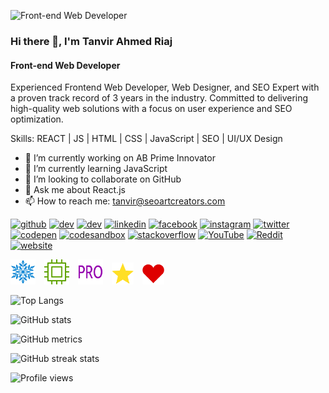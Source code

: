 ![Front-end Web Developer](https://media.licdn.com/dms/image/D5616AQGbug0VXZFARQ/profile-displaybackgroundimage-shrink_350_1400/0/1683960524864?e=1691625600&v=beta&t=BmHVwXnAyd6sbygvfzu_OgOlORJdmHrX05zu8y41lYM)


### Hi there 👋, I'm Tanvir Ahmed Riaj
#### Front-end Web Developer


Experienced Frontend Web Developer, Web Designer, and SEO Expert with a proven track record of 3 years in the industry. Committed to delivering high-quality web solutions with a focus on user experience and SEO optimization.

Skills: REACT | JS | HTML | CSS | JavaScript | SEO | UI/UX Design

- 🔭 I’m currently working on AB Prime Innovator 
- 🌱 I’m currently learning JavaScript 
- 👯 I’m looking to collaborate on GitHub 
- 💬 Ask me about React.js 
- 📫 How to reach me: tanvir@seoartcreators.com 


[<img src='https://cdn.jsdelivr.net/npm/simple-icons@3.0.1/icons/github.svg' alt='github' height='40'>](https://github.com/webdevtanvir)  [<img src='https://cdn.jsdelivr.net/npm/simple-icons@3.0.1/icons/dev-dot-to.svg' alt='dev' height='40'>](https://dev.to/webdevtanvir)  [<img src='https://cdn.jsdelivr.net/npm/simple-icons@3.0.1/icons/hashnode.svg' alt='dev' height='40'>](webdevtanvir)  [<img src='https://cdn.jsdelivr.net/npm/simple-icons@3.0.1/icons/linkedin.svg' alt='linkedin' height='40'>](https://www.linkedin.com/in/webdevtanvir/)  [<img src='https://cdn.jsdelivr.net/npm/simple-icons@3.0.1/icons/facebook.svg' alt='facebook' height='40'>](https://www.facebook.com/webdevtanvir)  [<img src='https://cdn.jsdelivr.net/npm/simple-icons@3.0.1/icons/instagram.svg' alt='instagram' height='40'>](https://www.instagram.com/webdev.tanvir/)  [<img src='https://cdn.jsdelivr.net/npm/simple-icons@3.0.1/icons/twitter.svg' alt='twitter' height='40'>](https://twitter.com/webdevtanvir)  [<img src='https://cdn.jsdelivr.net/npm/simple-icons@3.0.1/icons/codepen.svg' alt='codepen' height='40'>](https://codepen.io/webdevtanvir)  [<img src='https://cdn.jsdelivr.net/npm/simple-icons@3.0.1/icons/codesandbox.svg' alt='codesandbox' height='40'>](https://codesandbox.io/u/webdevtanvir)  [<img src='https://cdn.jsdelivr.net/npm/simple-icons@3.0.1/icons/stackoverflow.svg' alt='stackoverflow' height='40'>](https://stackoverflow.com/users/webdevtanvir)  [<img src='https://cdn.jsdelivr.net/npm/simple-icons@3.0.1/icons/youtube.svg' alt='YouTube' height='40'>](https://www.youtube.com/channel/webdevtanvir)  [<img src='https://cdn.jsdelivr.net/npm/simple-icons@3.0.1/icons/reddit.svg' alt='Reddit' height='40'>](https://www.reddit.com/user/webdevtanvir)  [<img src='https://cdn.jsdelivr.net/npm/simple-icons@3.0.1/icons/icloud.svg' alt='website' height='40'>](https://www.seoartcreators.com)  


<a href='https://archiveprogram.github.com/'><img src='https://raw.githubusercontent.com/acervenky/animated-github-badges/master/assets/acbadge.gif' width='40' height='40'></a> <a href='https://docs.github.com/en/developers'><img src='https://raw.githubusercontent.com/acervenky/animated-github-badges/master/assets/devbadge.gif' width='40' height='40'></a> <a href='https://github.com/pricing'><img src='https://raw.githubusercontent.com/acervenky/animated-github-badges/master/assets/pro.gif' width='40' height='40'></a> <a href='https://stars.github.com/'><img src='https://raw.githubusercontent.com/acervenky/animated-github-badges/master/assets/starbadge.gif' width='35' height='35'></a> <a href='https://docs.github.com/en/github/supporting-the-open-source-community-with-github-sponsors'><img src='https://raw.githubusercontent.com/acervenky/animated-github-badges/master/assets/sponsorbadge.gif' width='35' height='35'></a> 


![Top Langs](https://github-readme-stats.vercel.app/api/top-langs/?username=anuraghazra&langs_count=8)

![GitHub stats](https://github-readme-stats.vercel.app/api?username=webdevtanvir&show_icons=true&count_private=true)  

![GitHub metrics](https://metrics.lecoq.io/webdevtanvir)  

![GitHub streak stats](https://streak-stats.demolab.com/?user=webdevtanvir)  

![Profile views](https://gpvc.arturio.dev/webdevtanvir)  
